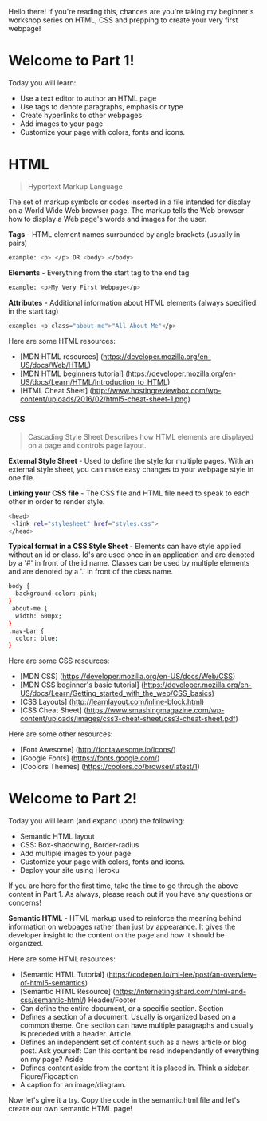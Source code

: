 Hello there! If you're reading this, chances are you're taking my beginner's workshop series on HTML, CSS and prepping to create your very first webpage!

# Welcome to Part 1!

Today you will learn:
 - Use a text editor to author an HTML page
 - Use tags to denote paragraphs, emphasis or type
 - Create hyperlinks to other webpages
 - Add images to your page
 - Customize your page with colors, fonts and icons.

# HTML

> Hypertext Markup Language

The set of markup symbols or codes inserted in a file intended for display on a World Wide Web browser page. The markup tells the Web browser how to display a Web page's words and images for the user.

**Tags** - HTML element names surrounded by angle brackets
(usually in pairs)

```sh
example: <p> </p> OR <body> </body>
```

**Elements** - Everything from the start tag to the end tag

```sh
example: <p>My Very First Webpage</p>
```
**Attributes** -  Additional information about HTML elements
(always specified in the start tag)

```sh
example: <p class="about-me">"All About Me"</p>
```

Here are some HTML resources:
 - [MDN HTML resources] (https://developer.mozilla.org/en-US/docs/Web/HTML)
 - [MDN HTML beginners tutorial] (https://developer.mozilla.org/en-US/docs/Learn/HTML/Introduction_to_HTML)
 - [HTML Cheat Sheet] (http://www.hostingreviewbox.com/wp-content/uploads/2016/02/html5-cheat-sheet-1.png)

### CSS

> Cascading Style Sheet
Describes how HTML elements are displayed on a page and controls page layout.

**External Style Sheet** - Used to define the style for multiple pages. With an external style sheet, you can make easy changes to your webpage style in one file.

**Linking your CSS file** - The CSS file and HTML file need to speak to each other in order to render style.

```sh
<head>
 <link rel="stylesheet" href="styles.css">
</head>
```

**Typical format in a CSS Style Sheet** - Elements can have style applied without an id or class. Id's are used once in an application and are denoted by a '#' in front of the id name. Classes can be used by multiple elements and are denoted by a '.' in front of the class name.

```sh
body {
  background-color: pink;
}
.about-me {
  width: 600px;
}
.nav-bar {
  color: blue;
}
```

Here are some CSS resources:
 - [MDN CSS] (https://developer.mozilla.org/en-US/docs/Web/CSS)
 - [MDN CSS beginner's basic tutorial] (https://developer.mozilla.org/en-US/docs/Learn/Getting_started_with_the_web/CSS_basics)
 - [CSS Layouts] (http://learnlayout.com/inline-block.html)
 - [CSS Cheat Sheet] (https://www.smashingmagazine.com/wp-content/uploads/images/css3-cheat-sheet/css3-cheat-sheet.pdf)

 Here are some other resources:
  - [Font Awesome] (http://fontawesome.io/icons/)
  - [Google Fonts] (https://fonts.google.com/)
  - [Coolors Themes] (https://coolors.co/browser/latest/1)


# Welcome to Part 2!

Today you will learn (and expand upon) the following:
 - Semantic HTML layout
 - CSS: Box-shadowing, Border-radius
 - Add multiple images to your page
 - Customize your page with colors, fonts and icons.
 - Deploy your site using Heroku

If you are here for the first time, take the time to go through the above content in Part 1. As always, please reach out if you have any questions or concerns!

**Semantic HTML** - HTML markup used to reinforce the meaning behind information on webpages rather than just by appearance. It gives the developer insight to the content on the page and how it should be organized.

Here are some HTML resources:
 - [Semantic HTML Tutorial] (https://codepen.io/mi-lee/post/an-overview-of-html5-semantics)
 - [Semantic HTML Resource] (https://internetingishard.com/html-and-css/semantic-html/)
Header/Footer
 - Can define the entire document, or a specific section.
Section
 - Defines a section of a document. Usually is organized based on a common theme. One section can have multiple paragraphs and usually is preceded with a header.
Article
 - Defines an independent set of content such as a news article or blog post. Ask yourself: Can this content be read independently of everything on my page?
Aside
 - Defines content aside from the content it is placed in. Think a sidebar.
Figure/Figcaption
 - A caption for an image/diagram.

 Now let's give it a try. Copy the code in the semantic.html file and let's create our own semantic HTML page!
